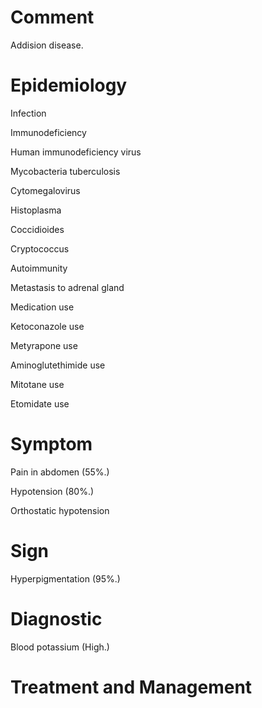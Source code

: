 # Comment

Addision disease.

# Epidemiology

Infection

Immunodeficiency

Human immunodeficiency virus

Mycobacteria tuberculosis

Cytomegalovirus

Histoplasma

Coccidioides

Cryptococcus

Autoimmunity

Metastasis to adrenal gland

Medication use

Ketoconazole use

Metyrapone use

Aminoglutethimide use

Mitotane use

Etomidate use

# Symptom

Pain in abdomen
(55%.)

Hypotension
(80%.)

Orthostatic hypotension

# Sign

Hyperpigmentation
(95%.)

# Diagnostic

Blood potassium
(High.)

# Treatment and Management
